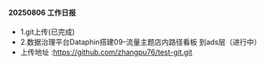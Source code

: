 #### 20250806 工作日报
* 1.git上传(已完成)
* 2.数据治理平台Dataphin搭建09-流量主题店内路径看板 到ads层（进行中）
* 上传地址 :https://github.com/zhangpu76/test-git.git